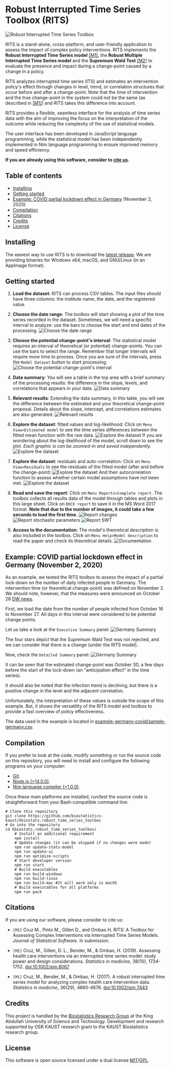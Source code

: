 # Robust Interrupted Time Series Toolbox (RITS)

![Robust Interrupted Time Series Toolbox](/model/screenshoots-tutorial/start.png "Robust Interrupted Time Series Toolbox")

RITS is a stand-alone, cross-platform, and user-friendly application to assess the impact of complex policy interventions.
RITS implements the **Robust Interrupted Time Series model** [[M1]](#user-content-RITS_paper),
the **Robust Multiple Interrupted Time Series model** and the **Supremum Wald Test** [[M2]](#user-content-MRITS_paper) to evaluate the presence and impact during a change-point caused by a change in a policy.

RITS analyzes interrupted time series (ITS) and estimates an intervention policy's effect through changes in level,
trend, or correlation structures that occur before and after a change-point.
Note that the time of intervention and the true change-point in the system could not be the same
(as described in [[M1]](#user-content-RITS_paper)) and RITS takes this difference into account.

RITS provides a flexible, seamless interface for the analysis of time series data with the aim of improving the focus on the interpretation of the outcome while reducing the complexity of the use of statistical models.

The user interface has been developed in JavaScript language programming, while the statistical model has been independently implemented in Nim language programming to ensure improved memory and speed efficiency.


**If you are already using this software, consider to [cite us](#citations).**

## Table of contents

* [Installing](#installing)
* [Getting started](#getting-started)
* [Example: COVID partial lockdown effect in Germany](#example-covid-partial-lockdown-effect-in-germany-november-2-2020) (November 2, 2020)
* [Compilation](#compilation)
* [Citations](#citations)
* [Credits](#credits)
* [License](#license)


## Installing

The easiest way to use RITS is to download the [latest release](https://github.com/biostatistics-kaust/kbiostats.robust_time_series_toolbox/releases). We are providing binaries for Windows x64, macOS, and GNU/Linux (in an AppImage format).

## Getting started

1. **Load the dataset**: RITS can process CSV tables. The input files should have three columns: the institute name, the date, and the registered value.
<!--![Load the dataset](/model/screenshoots-tutorial/data-load.png "Load the dataset")-->

2. **Choose the date range**: The toolbox will start showing a plot of the time series recorded in the dataset. Sometimes, we will need a specific interval to analyze:  use the bars to choose the start and end dates of the processing.
![Choose the date range](/model/screenshoots-tutorial/setting-date.png "Choose the date range")

3. **Choose the potential change-point's interval**: The statistical model requires an interval of theoretical (or potential) change-points. You can use the bars to select the range. Remember that longer intervals will require more time to process. Once you are sure of the intervals, press the `Model Dataset` button to start processing.
![Choose the potential change-point's interval](/model/screenshoots-tutorial/setting-theoretical.png "Choose the potential change-point's interval")

4. **Data summary**: You will see a table in the top area with a brief summary of the processing results: the difference in the slope, levels, and correlations that appears in your data.
![Data summary](/model/screenshoots-tutorial/summary-summary.png "Data summary")

5. **Relevant results**: Extending the data summary, in this table, you will see the difference between the estimated and your theoretical change-point proposal. Details about the slope, intercept, and correlations estimates are also generated.
![Relevant results](/model/screenshoots-tutorial/summary-relevant.png "Relevant results")

6. **Explore the dataset**: fitted values and log-likelihood: Click on `Menu View>Estimated model` to see the time series differences between the fitted mean function with the raw data.
![Explore the dataset](/model/screenshoots-tutorial/estimated-mean.png "Explore the dataset")
If you are wondering about the log-likelihood of the model, scroll down to see the plot. *Each graphic is can be zoomed-in and saved independently.*
![Explore the dataset](/model/screenshoots-tutorial/estimated-loglik.png "Explore the dataset")

7. **Explore the dataset**: residuals and auto-correlation: Click on `Menu View>Residuals` to see the residuals of the fitted model (after and before the change-point)
![Explore the dataset](/model/screenshoots-tutorial/estimated-res.png "Explore the dataset")
And their autocorrelation function to assess whether certain model assumptions have not been met.
![Explore the dataset](/model/screenshoots-tutorial/estimated-acf.png "Explore the dataset")

8. **Read and save the report**: Click on `Menu Reports>Complete report`. The toolbox collects all results data of the model through tables and plots in this large sheet. Click on `DOCX report` to save it in the MS Word 2017 format.
**Note that due to the number of images, it could take a few seconds to load the first time.**
![Report changes](/model/screenshoots-tutorial/report-changes.png "Report changes")
![Report stochastic parameters](/model/screenshoots-tutorial/report-stochastic.png "Report stochastic parameters")
![Report SWT](/model/screenshoots-tutorial/report-wald.png "Report SWT")

9. **Access to the documentation**: The model's theoretical description is also included in the toolbox. Click on `Menu Help>Model description` to read the paper and check its theoretical details.
![Documentation](/model/screenshoots-tutorial/model-description.png "Documentation")

## Example: COVID partial lockdown effect in Germany (November 2, 2020)

As an example, we tested the RITS toolbox to assess the impact of a partial lock-down on the number of daily infected people in Germany. The intervention time (or theoretical change-point) was defined on November 2. We should note, however, that the measures were announced on October 28 [DW news](https://p.dw.com/p/3kXaz).

First, we load the date from the number of people infected from October 16 to November 27. All days in this interval were considered to be potential change points.

Let us take a look at the `Executive Summary` panel:
![Germany Summary](/model/example-germany-covid/executive-summary.jpg "Germany Summary")

The four stars depict that the Supremum Wald Test was not rejected, and we can consider that there is a change (under the RITS model).

Now, check the `Detailed Summary` panel:
![Germany Summary](/model/example-germany-covid/summary-germany.jpg "Germany Summary")

It can be seen that the estimated change-point was October 30, a few days before the start of the lock-down (an "anticipation effect" in the time series).

It should also be noted that the infection trend is declining, but there is a positive change in the level and the adjacent correlation.

Unfortunately, the interpretation of these values is outside the scope of this example. But, it shows the versatility of the RITS model and toolbox to provide a fast overview of policy effectiveness.

The data used in the example is located in [example-germany-covid/sample-germany.csv](/example-germany-covid/sample-germany.csv).


## Compilation

If you prefer to look at the code, modify something or run the source code on this repository, you will need to install and configure the following programs on your computer:

* [Git](https://git-scm.com/downloads).
* [Node.js (>14.0.0)](https://nodejs.org/).
* [Nim language compiler (>1.0.0)](https://nim-lang.org/).

Once these main platforms are installed, run/test the source code is straightforward from your Bash-compatible command line:

	# Clone this repository
	git clone https://github.com/biostatistics-kaust/kbiostats.robust_time_series_toolbox
	# Go into the repository
	cd kbiostats.robust_time_series_toolbox/
        # Install an additional requirement
        npm install
        # Update changes (it can be skipped if no changes were made)
        npm run update-stats-model
        npm run update-ui
        npm run optimize-scripts
        # Start developer version
        npm run start
        # Build executables
        npm run build-windows
        npm run build-linux
        npm run build-mac #It will work only in macOS
        # Build executables for all platforms
        npm run pack

<a name="citation"></a>

## Citations

If you are using our software, please consider to cite us:

<a name="RITS_toolbox"></a>
* `[M3]` Cruz M., Pinto M., Gillen D., and Ombao H. RITS: A Toolbox for Assessing Complex Interventions via Interrupted Time Series Models. *Journal of Statistical Software*. *In submission*.

<a id="RITS_paper"></a>
* `[M2]` Cruz, M., Gillen, D. L., Bender, M., & Ombao, H. (2019). Assessing health care interventions via an interrupted time series model: study power and design considerations. *Statistics in medicine*, 38(10), 1734-1752.
[doi:10.1002/sim.8067](http://doi.org/10.1002/sim.8067)

<a name="MRITS_paper"></a>
* `[M1]` Cruz, M., Bender, M., & Ombao, H. (2017). A robust interrupted time series model for analyzing complex health care intervention data. *Statistics in medicine*, 36(29), 4660-4676.
[doi:10.1002/sim.7443](http://doi.org/10.1002/sim.7443)

## Credits

This project is handled by the [Biostatistics Research Group](https://cemse.kaust.edu.sa/biostats) at the King Abdullah University of Science and Technology. Development and research supported by OSR KAUST research grant to the KAUST Biostatistics research group.

## License

This software is open source licensed under a dual license [MIT](/LICENSE-MIT)/[GPL](/LICENSE-GPL).

